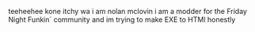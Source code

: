 teeheehee kone itchy wa i am nolan mclovin
i am a modder for the Friday Night Funkin´ community and im trying to make EXE to HTMl honestly

